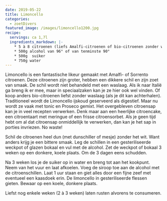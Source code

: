 ```yaml
---
date: 2019-05-22
title: Limoncello
categories:
  - zoetDivers
featured_image: /images/limoncello1200.jpg
recipe:
  servings: ca 1,7l
  ingredients_markdown: |-
    * 5 à 8 citroenen (liefs Amalfi-citroenen of bio-citroenen zonder waslaag)    * 500g alcohol van 96° of van tenminste 90°
    * 500g  suiker
    * 750g water
---
```

Limoncello is een fantastische likeur gemaakt met Amalfi- of Sorrento citroenen.
Deze citroenen zijn groter, hebben een dikkere schil en zijn zoet van smaak.
De schil wordt niet behandeld met een waslaag.
Als ik naar Italië ga breng ik er mee, maar in speciaalzaken kan je ze hier ook wel vinden.
Of koop anders bio-citroenen liefst zonder waslaag (als je dit kan achterhalen).
Traditioneel wordt de Limoncello ijskoud geserveerd als digestief.
Maar nu wordt ze vaak met tonic en Proseco gemixt.
Het overgebleven citroensap kan je in veel recepten verwerken.
Denk maar aan een heerlijke citroencake, een citroentaart met meringue of een frisse citroensorbet.
Als je geen tijd hebt om al dat citroensap onmiddellijk te verwerken, dan kan je het sap in porties invriezen. No waste!

<!--more-->

Schil de citroenen heel dun (met dunschiller of mesje) zonder het wit. Want anders krijg je een bittere smaak.
Leg de schillen in een gesteriliseerde weckpot of glazen bokaal en vul met de alcohol.
Zet de weckpot of bokaal 3 weken op een donkere, koele plaats.
Om de 3 dagen eens schudden.

Na 3 weken los je  de suiker op in water en breng tot aan het kookpunt.
Neem van het vuur en laat afkoelen.
Voeg de siroop toe aan de alcohol met de citroenschillen.
Laat 1 uur staan en giet alles door een fijne zeef met eventueel een kaasdoek erin.
De limoncello in gesteriliseerde flessen gieten.
Bewaar op een koele, donkere plaats.

Liefst nog enkele weken (2 à 3 weken) laten rusten alvorens te consumeren.


